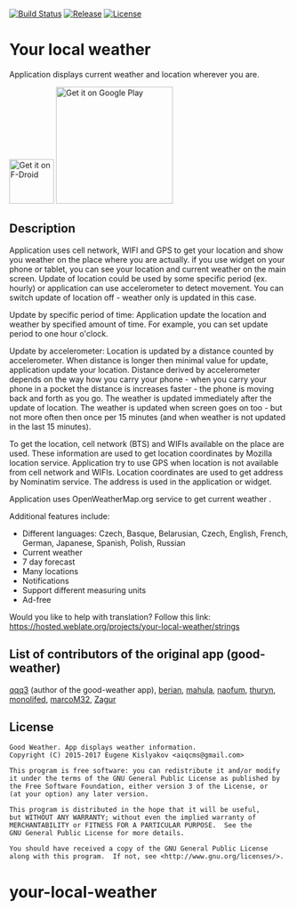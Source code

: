 [![Build Status](https://travis-ci.org/thuryn/your-local-weather.svg?branch=master)](https://travis-ci.org/thuryn/your-local-weather)
[![Release](https://img.shields.io/github/release/thuryn/your-local-weather.svg)](https://github.com/thuryn/your-local-weather/releases)
[![License](https://img.shields.io/badge/license-GNU_GPLv3-orange.svg)](https://raw.githubusercontent.com/thuryn/your-local-weather/HEAD/LICENSE)

# Your local weather
Application displays current weather and location wherever you are.

[<img src="https://f-droid.org/badge/get-it-on.png" alt="Get it on F-Droid" height="80">](https://f-droid.org/repository/browse/?fdid=org.thosp.yourlocalweather)
[<img src='https://play.google.com/intl/en_us/badges/images/generic/en_badge_web_generic.png' alt='Get it on Google Play' width='210' heigh='80'>](https://play.google.com/store/apps/details?id=org.thosp.yourlocalweather)

## Description
Application uses cell network, WIFI and GPS to get your location and show you weather on the place where you are actually.
if you use widget on your phone or tablet, you can see your location and current weather on the main screen. Update of location could be used by some specific period (ex. hourly) or application can use accelerometer to detect movement. You can switch update of location off - weather only is updated in this case.

Update by specific period of time:
Application update the location and weather by specified amount of time. For example, you can set update period to one hour o'clock.

Update by accelerometer:
Location is updated by a distance counted by accelerometer. When distance is longer then minimal value for update, application update your location. Distance derived by accelerometer depends on the way how you carry your phone - when you carry your phone in a pocket the distance is increases faster - the phone is moving back and forth as you go. The weather is updated immediately after the update of location. The weather is updated when screen goes on too - but not more often then once per 15 minutes (and when weather is not updated in the last 15 minutes).

To get the location, cell network (BTS) and WIFIs available on the place are used. These information are used to get location coordinates by Mozilla location service. Application try to use GPS when location is not available from cell network and WIFIs. Location coordinates are used to get address by Nominatim service. The address is used in the application or widget.

Application uses OpenWeatherMap.org service to get current weather .

Additional features include:
* Different languages: Czech, Basque, Belarusian, Czech, English, French, German, Japanese, Spanish, Polish, Russian
* Current weather
* 7 day forecast
* Many locations
* Notifications
* Support different measuring units
* Ad-free

Would you like to help with translation? Follow this link: https://hosted.weblate.org/projects/your-local-weather/strings

## List of contributors of the original app (good-weather)
[qqq3](https://github.com/qqq3) (author of the good-weather app), [berian](https://github.com/beriain), [mahula](https://github.com/mahula), [naofum](https://github.com/naofum), 
[thuryn](https://github.com/thuryn), [monolifed](https://github.com/monolifed), [marcoM32](https://github.com/marcoM32),
[Zagur](https://github.com/Zagur)

## License
```
Good Weather. App displays weather information.
Copyright (C) 2015-2017 Eugene Kislyakov <aiqcms@gmail.com>

This program is free software: you can redistribute it and/or modify
it under the terms of the GNU General Public License as published by
the Free Software Foundation, either version 3 of the License, or
(at your option) any later version.

This program is distributed in the hope that it will be useful,
but WITHOUT ANY WARRANTY; without even the implied warranty of
MERCHANTABILITY or FITNESS FOR A PARTICULAR PURPOSE.  See the
GNU General Public License for more details.

You should have received a copy of the GNU General Public License
along with this program.  If not, see <http://www.gnu.org/licenses/>.
```
# your-local-weather
